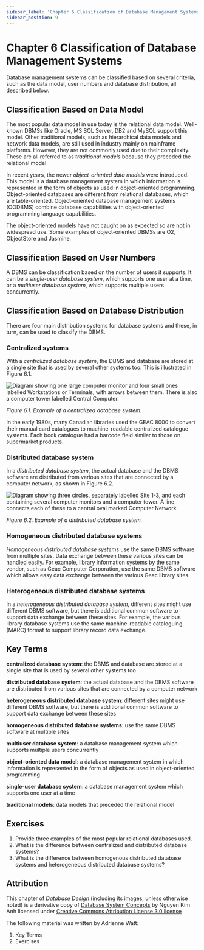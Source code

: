 ```yaml
---
sidebar_label: 'Chapter 6 Classification of Database Management Systems'
sidebar_position: 9
---
```


# Chapter 6 Classification of Database Management Systems

Database management systems can be classified based on several 
criteria, such as the data model, user
    numbers and database distribution, all described below.

## Classification Based on Data Model

The most popular data model in use today is the relational 
data model. Well-known DBMSs like Oracle, MS
    SQL Server, DB2 and MySQL support this model. Other 
    traditional models, such as hierarchical data models
    and network data models, are still used in industry 
    mainly on mainframe platforms. However, they
    are not commonly used due to their complexity. These are all referred to as
    *traditional models* because they preceded the relational model.


In recent years, the newer *object-oriented data models* 
were introduced. This model is a
    database management system in which information is 
    represented in the form of objects as used in
    object-oriented programming. Object-oriented databases 
    are different from relational databases, which
    are table-oriented. Object-oriented database management 
    systems (OODBMS) combine database capabilities
    with object-oriented programming language capabilities.

The object-oriented models have not caught on as expected 
so are not in widespread use. Some
    examples of object-oriented DBMSs are O2, ObjectStore and Jasmine.

## Classification Based on User Numbers

A DBMS can be classification based on the number of 
users it supports. It can be a *single-user
        database system*, which supports one user 
        at a time, or a *multiuser database system*,
    which supports multiple users concurrently.

## Classification Based on Database Distribution

There are four main distribution systems for
            database systems and these, in turn, can be used to classify the DBMS.

### Centralized systems

With a *centralized database system*, the DBMS and 
database are stored at a single site
    that is used by several other systems too. This is illustrated in Figure 6.1.

![Diagram showing one large computer monitor and four small ones labelled Workstations or Terminals, with arrows between them. There is also a computer tower labelled Central Computer.](http://opentextbc.ca/dbdesign01/wp-content/uploads/sites/11/2013/12/Centralized-Systems-300x174.jpg)

*Figure 6.1. Example of a centralized database system.*

In the early 1980s, many Canadian libraries used the GEAC 8000 
to convert their manual card catalogues to
    machine-readable centralized catalogue systems. Each 
    book catalogue had a barcode field similar to those
    on supermarket products.

### Distributed database system

In a *distributed database system*, the actual database and the DBMS
        software are distributed from various sites that 
        are connected by a computer network, as shown in
        Figure 6.2.

![Diagram showing three circles, separately labelled Site 1-3, and each containing several computer monitors and a computer tower. A line connects each of these to a central oval marked Computer Network.](http://opentextbc.ca/dbdesign01/wp-content/uploads/sites/11/2013/12/Distributed-Systems-300x217.jpg)

*Figure 6.2. Example of a distributed database system.*

### Homogeneous distributed database systems

*Homogeneous distributed database systems* use the same 
DBMS software from multiple sites. Data
    exchange between these various sites can be handled 
    easily. For example, library information systems by
    the same vendor, such as Geac Computer Corporation, 
    use the same DBMS software which allows easy data
    exchange between the various Geac library sites.

### Heterogeneous distributed database systems

In a *heterogeneous distributed database system*, different sites
        might use different DBMS software, but there is additional 
        common software to support data exchange
        between these sites. For example, the various library 
        database systems use the same machine-readable
        cataloguing (MARC) format to support library record data exchange.

## Key Terms

**centralized database system**: the DBMS and database are
            stored at a single site that is used by several other systems too

**distributed database system**: the actual
                database and the DBMS software are distributed from various sites that are connected by a
                computer network

**heterogeneous distributed database system**: different
                sites might use different DBMS software, but there is
                additional common software to support data exchange between these sites
        
**homogeneous distributed database systems**: use the same DBMS software at
            multiple sites
        
**multiuser database system**: a database management system which supports
            multiple users concurrently
        
**object-oriented data model**: a database management system in which information is
            represented in the form of objects as used in object-oriented programming
        
**single-user database system**: a database management system which supports
            one user at a time

**traditional models**: data models that preceded the relational model

## Exercises

1. Provide three examples of the most popular relational databases used.
1. What is the difference between centralized and distributed database systems?
1. What is the difference between homogenous distributed database 
    systems and heterogeneous distributed database systems?

## Attribution

This chapter of *Database Design* (including its images,
    unless otherwise noted) is a derivative copy of [Database System
            Concepts](http://cnx.org/contents/b57b8760-6898-469d-a0f7-06e0537f6817@1)
             by Nguyen Kim Anh licensed under 
             [Creative Commons Attribution License 3.0 license](http://creativecommons.org/licenses/by/3.0/)

The following material was written by Adrienne Watt:

1. Key Terms
1. Exercises
